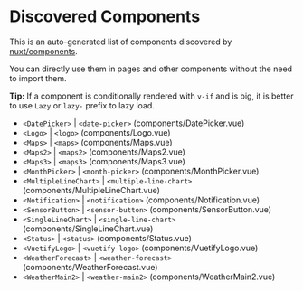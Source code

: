 # Discovered Components

This is an auto-generated list of components discovered by [nuxt/components](https://github.com/nuxt/components).

You can directly use them in pages and other components without the need to import them.

**Tip:** If a component is conditionally rendered with `v-if` and is big, it is better to use `Lazy` or `lazy-` prefix to lazy load.

- `<DatePicker>` | `<date-picker>` (components/DatePicker.vue)
- `<Logo>` | `<logo>` (components/Logo.vue)
- `<Maps>` | `<maps>` (components/Maps.vue)
- `<Maps2>` | `<maps2>` (components/Maps2.vue)
- `<Maps3>` | `<maps3>` (components/Maps3.vue)
- `<MonthPicker>` | `<month-picker>` (components/MonthPicker.vue)
- `<MultipleLineChart>` | `<multiple-line-chart>` (components/MultipleLineChart.vue)
- `<Notification>` | `<notification>` (components/Notification.vue)
- `<SensorButton>` | `<sensor-button>` (components/SensorButton.vue)
- `<SingleLineChart>` | `<single-line-chart>` (components/SingleLineChart.vue)
- `<Status>` | `<status>` (components/Status.vue)
- `<VuetifyLogo>` | `<vuetify-logo>` (components/VuetifyLogo.vue)
- `<WeatherForecast>` | `<weather-forecast>` (components/WeatherForecast.vue)
- `<WeatherMain2>` | `<weather-main2>` (components/WeatherMain2.vue)
